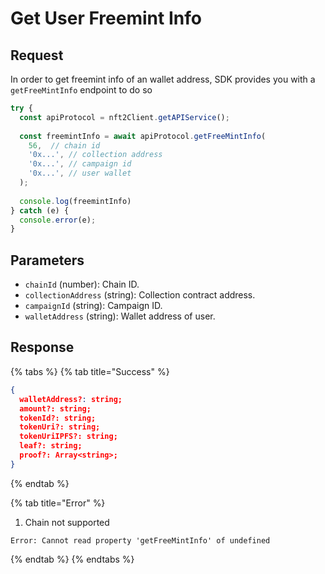 # Get User Freemint Info

## Request

In order to get freemint info of an wallet address, SDK provides you with a `getFreeMintInfo` endpoint to do so

```typescript
try {
  const apiProtocol = nft2Client.getAPIService();
 
  const freemintInfo = await apiProtocol.getFreeMintInfo(
    56,  // chain id
    '0x...', // collection address
    '0x...', // campaign id
    '0x...', // user wallet
  );
 
  console.log(freemintInfo)
} catch (e) {
  console.error(e);
}
```

## Parameters

* `chainId` (number): Chain ID.
* `collectionAddress` (string): Collection contract address.
* `campaignId` (string): Campaign ID.
* `walletAddress` (string): Wallet address of user.

## Response

{% tabs %}
{% tab title="Success" %}
```json
{
  walletAddress?: string;
  amount?: string;
  tokenId?: string;
  tokenUri?: string;
  tokenUriIPFS?: string;
  leaf?: string;
  proof?: Array<string>;
}
```
{% endtab %}

{% tab title="Error" %}
1. Chain not supported

```
Error: Cannot read property 'getFreeMintInfo' of undefined
```
{% endtab %}
{% endtabs %}
